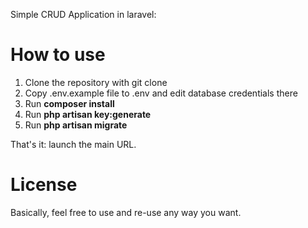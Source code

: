 Simple CRUD Application in laravel:

<h1>How to use</h1>
<ol>
<li>Clone the repository with git clone</li>
<li>Copy .env.example file to .env and edit database credentials there</li>
<li>Run <b>composer install</b></li>
<li>Run <b>php artisan key:generate</b></li>
<li>Run <b>php artisan migrate</b></li>
</ol>
That's it: launch the main URL.
<h1>License</h1>
Basically, feel free to use and re-use any way you want.